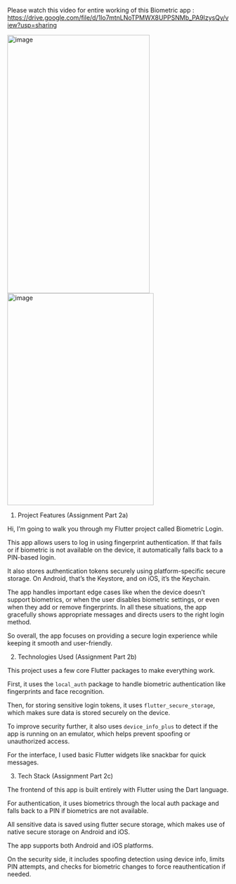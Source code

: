 Please watch  this video for entire working of this Biometric app : https://drive.google.com/file/d/1lo7mtnLNoTPMWX8UPPSNMb_PA9lzysQy/view?usp=sharing

<img width="324" height="587" alt="image" src="https://github.com/user-attachments/assets/4a2f176a-6b77-4754-a8c1-bd31c9273211" />


<img width="333" height="482" alt="image" src="https://github.com/user-attachments/assets/81d2861c-a9c1-4c11-968e-d290ce34da3f" />

1. Project Features (Assignment Part 2a)


Hi, I’m going to walk you through my Flutter project called Biometric Login.

This app allows users to log in using fingerprint authentication. If that fails or if biometric is not available on the device, it automatically falls back to a PIN-based login.

It also stores authentication tokens securely using platform-specific secure storage. On Android, that’s the Keystore, and on iOS, it’s the Keychain.

The app handles important edge cases like when the device doesn’t support biometrics, or when the user disables biometric settings, or even when they add or remove fingerprints. 
In all these situations, the app gracefully shows appropriate messages and directs users to the right login method.

So overall, the app focuses on providing a secure login experience while keeping it smooth and user-friendly.




2. Technologies Used (Assignment Part 2b)

This project uses a few core Flutter packages to make everything work.

First, it uses the `local_auth` package to handle biometric authentication like fingerprints and face recognition.

Then, for storing sensitive login tokens, it uses `flutter_secure_storage`, which makes sure data is stored securely on the device.

To improve security further, it also uses `device_info_plus` to detect if the app is running on an emulator, which helps prevent spoofing or unauthorized access.

For the interface, I used basic Flutter widgets like snackbar for quick messages.



3. Tech Stack (Assignment Part 2c)

The frontend of this app is built entirely with Flutter using the Dart language.

For authentication, it uses biometrics through the local auth package and falls back to a PIN if biometrics are not available.

All sensitive data is saved using flutter secure storage, which makes use of native secure storage on Android and iOS.

The app supports both Android and iOS platforms.

On the security side, it includes spoofing detection using device info, limits PIN attempts, and checks for biometric changes to force reauthentication if needed.

